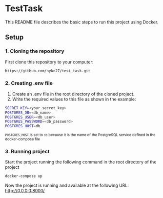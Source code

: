 # TestTask

This README file describes the basic steps to run this project using Docker.

## Setup



### 1. Cloning the repository

First clone this repository to your computer:

```bash
https://github.com/nyko27/test_task.git
```

### 2. Creating .env file

1) Create an .env file in the root directory of the cloned project.
2) Write the required values to this file as shown in the example:


```bash
SECRET_KEY=<your_secret_key>
POSTGRES_DB=<db_name>
POSTGRES_USER=<db_user>
POSTGRES_PASSWORD=<db_password>
POSTGRES_HOST=db
```


<sub>`POSTGRES_HOST` is set to `db` because it is the name of the PostgreSQL service defined in the docker-compose file<sub>

### 3. Running project

Start the project running the following command in the root directory of the project
```bash
docker-compose up
```

Now the project is running and available at the following URL: http://0.0.0.0:8000/